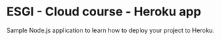 # ESGI - Cloud course - Heroku app

Sample Node.js application to learn how to deploy your project to Heroku.
